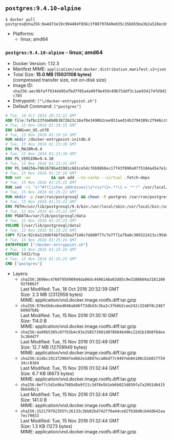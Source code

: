## `postgres:9.4.10-alpine`

```console
$ docker pull postgres@sha256:0a4d73e19c994484f856c3f08797849e035c35b855ba3b2a528ecb9d2a2b24e6
```

-	Platforms:
	-	linux; amd64

### `postgres:9.4.10-alpine` - linux; amd64

-	Docker Version: 1.12.3
-	Manifest MIME: `application/vnd.docker.distribution.manifest.v2+json`
-	Total Size: **15.0 MB (15031108 bytes)**  
	(compressed transfer size, not on-disk size)
-	Image ID: `sha256:aec96faff9344495afbd7f05a4a09f0e459c89b75ddf5c1ae934174fd9d2c785`
-	Entrypoint: `["\/docker-entrypoint.sh"]`
-	Default Command: `["postgres"]`

```dockerfile
# Tue, 18 Oct 2016 20:31:22 GMT
ADD file:7afbc23fda8b0b3872623c16af8e3490b2cee951aed14b3794389c2f946cc8c7 in / 
# Tue, 15 Nov 2016 01:19:15 GMT
ENV LANG=en_US.utf8
# Tue, 15 Nov 2016 01:19:16 GMT
RUN mkdir /docker-entrypoint-initdb.d
# Tue, 15 Nov 2016 01:23:30 GMT
ENV PG_MAJOR=9.4
# Tue, 15 Nov 2016 01:23:30 GMT
ENV PG_VERSION=9.4.10
# Tue, 15 Nov 2016 01:23:31 GMT
ENV PG_SHA256=7061678bed1981c681ce54c76b98b6ec17743f090a9775104a45e7e1a8826ecf
# Tue, 15 Nov 2016 01:25:19 GMT
RUN set -ex 		&& apk add --no-cache --virtual .fetch-deps 		ca-certificates 		openssl 		tar 		&& wget -O postgresql.tar.bz2 "https://ftp.postgresql.org/pub/source/v$PG_VERSION/postgresql-$PG_VERSION.tar.bz2" 	&& echo "$PG_SHA256 *postgresql.tar.bz2" | sha256sum -c - 	&& mkdir -p /usr/src/postgresql 	&& tar 		--extract 		--file postgresql.tar.bz2 		--directory /usr/src/postgresql 		--strip-components 1 	&& rm postgresql.tar.bz2 		&& apk add --no-cache --virtual .build-deps 		bison 		flex 		gcc 		libc-dev 		libedit-dev 		libxml2-dev 		libxslt-dev 		make 		openssl-dev 		perl 		util-linux-dev 		zlib-dev 		&& cd /usr/src/postgresql 	&& ./configure 		--enable-integer-datetimes 		--enable-thread-safety 		--enable-tap-tests 		--disable-rpath 		--with-uuid=e2fs 		--with-gnu-ld 		--with-pgport=5432 		--with-system-tzdata=/usr/share/zoneinfo 		--prefix=/usr/local 				--with-openssl 		--with-libxml 		--with-libxslt 	&& make -j "$(getconf _NPROCESSORS_ONLN)" world 	&& make install-world 	&& make -C contrib install 		&& runDeps="$( 		scanelf --needed --nobanner --recursive /usr/local 			| awk '{ gsub(/,/, "\nso:", $2); print "so:" $2 }' 			| sort -u 			| xargs -r apk info --installed 			| sort -u 	)" 	&& apk add --no-cache --virtual .postgresql-rundeps 		$runDeps 		bash 		su-exec 	&& apk del .fetch-deps .build-deps 	&& cd / 	&& rm -rf 		/usr/src/postgresql 		/usr/local/include/* 	&& find /usr/local -name '*.a' -delete
# Tue, 15 Nov 2016 01:25:21 GMT
RUN sed -ri "s!^#?(listen_addresses)\s*=\s*\S+.*!\1 = '*'!" /usr/local/share/postgresql/postgresql.conf.sample
# Tue, 15 Nov 2016 01:25:22 GMT
RUN mkdir -p /var/run/postgresql && chown -R postgres /var/run/postgresql
# Tue, 15 Nov 2016 01:25:22 GMT
ENV PATH=/usr/lib/postgresql/9.4/bin:/usr/local/sbin:/usr/local/bin:/usr/sbin:/usr/bin:/sbin:/bin
# Tue, 15 Nov 2016 01:25:22 GMT
ENV PGDATA=/var/lib/postgresql/data
# Tue, 15 Nov 2016 01:25:23 GMT
VOLUME [/var/lib/postgresql/data]
# Tue, 15 Nov 2016 01:25:23 GMT
COPY file:92c6a119d6f4bf342ba2f140cfddd0f77c7e7f71a79a0c309322413cc95ddd6e in / 
# Tue, 15 Nov 2016 01:25:24 GMT
ENTRYPOINT ["/docker-entrypoint.sh"]
# Tue, 15 Nov 2016 01:25:24 GMT
EXPOSE 5432/tcp
# Tue, 15 Nov 2016 01:25:25 GMT
CMD ["postgres"]
```

-	Layers:
	-	`sha256:3690ec4760f95690944da86dc4496148a63d85c9e3100669a318110092f6862f`  
		Last Modified: Tue, 18 Oct 2016 20:32:39 GMT  
		Size: 2.3 MB (2312958 bytes)  
		MIME: application/vnd.docker.image.rootfs.diff.tar.gzip
	-	`sha256:978e5b6cebed046a846f73db43c3ba2c3fb6b2cee242c3248f8c2467609d7b8b`  
		Last Modified: Tue, 15 Nov 2016 01:30:10 GMT  
		Size: 114.0 B  
		MIME: application/vnd.docker.image.rootfs.diff.tar.gzip
	-	`sha256:4a99b5305c07fb5b4c93e358573981d0789046496c22d1b19b0f6dee5c30dd7f`  
		Last Modified: Tue, 15 Nov 2016 01:32:49 GMT  
		Size: 12.7 MB (12709949 bytes)  
		MIME: application/vnd.docker.image.rootfs.diff.tar.gzip
	-	`sha256:b1dbc191372066fed662e1d897eca0bd77c9497eb84100cb1601f75934cc8164`  
		Last Modified: Tue, 15 Nov 2016 01:32:44 GMT  
		Size: 6.7 KB (6673 bytes)  
		MIME: application/vnd.docker.image.rootfs.diff.tar.gzip
	-	`sha256:0ef7c5d1e96a7985d8a9f21c3df8e5b1eb6b023d859fa7a2991d64159b64dbc1`  
		Last Modified: Tue, 15 Nov 2016 01:32:44 GMT  
		Size: 141.0 B  
		MIME: application/vnd.docker.image.rootfs.diff.tar.gzip
	-	`sha256:152179792355fc26133c3bb02bd742f70a44ce82fb38d8cb4dd642aa7ec79033`  
		Last Modified: Tue, 15 Nov 2016 01:32:44 GMT  
		Size: 1.3 KB (1273 bytes)  
		MIME: application/vnd.docker.image.rootfs.diff.tar.gzip
